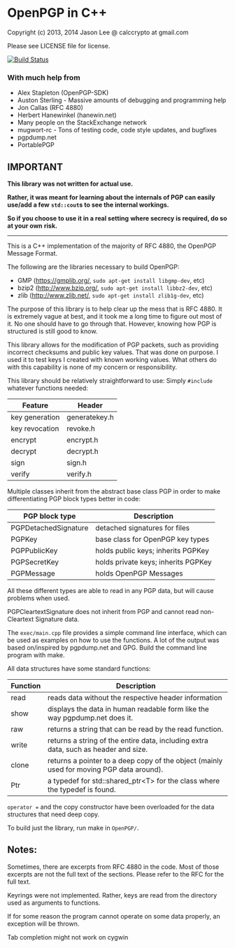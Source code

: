 # OpenPGP in C++

Copyright (c) 2013, 2014 Jason Lee @ calccrypto at gmail.com

Please see LICENSE file for license.

[![Build Status](https://travis-ci.org/calccrypto/OpenPGP.svg?branch=master)](https://travis-ci.org/calccrypto/OpenPGP)

### With much help from

- Alex Stapleton (OpenPGP-SDK)
- Auston Sterling - Massive amounts of debugging and programming help
- Jon Callas (RFC 4880)
- Herbert Hanewinkel (hanewin.net)
- Many people on the StackExchange network
- mugwort-rc - Tons of testing code, code style updates, and bugfixes
- pgpdump.net
- PortablePGP

## IMPORTANT

**This library was not written for actual use.**

**Rather, it was meant for learning about the**
**internals of PGP can easily use/add a few**
**`std::cout`s to see the internal workings.**

**So if you choose to use it in a real setting**
**where secrecy is required, do so at your own**
**risk.**

--------------------------------------------------------------------------------

This is a C++ implementation of the majority of RFC 4880,
the OpenPGP Message Format.

The following are the libraries necessary to build OpenPGP:

- GMP (<https://gmplib.org/>, `sudo apt-get install libgmp-dev`, etc)
- bzip2 (<http://www.bzip.org/>, `sudo apt-get install libbz2-dev`, etc)
- zlib (<http://www.zlib.net/>, `sudo apt-get install zlib1g-dev`, etc)

The purpose of this library is to help clear up the mess that
is RFC 4880. It is extremely vague at best, and it took me
a long time to figure out most of it. No one should have to go
through that. However, knowing how PGP is structured is still
good to know.

This library allows for the modification of PGP packets, such
as providing incorrect checksums and public key values. That
was done on purpose. I used it to test keys I created with
known working values. What others do with this capability
is none of my concern or responsibility.

This library should be relatively straightforward to use:
Simply `#include` whatever functions needed:

 Feature        | Header
----------------|----------------
 key generation | generatekey.h
 key revocation | revoke.h
 encrypt        | encrypt.h
 decrypt        | decrypt.h
 sign           | sign.h
 verify         | verify.h

Multiple classes inherit from the abstract base class PGP in order
to make differentiating PGP block types better in code:

 PGP block type          | Description
-------------------------|-------------------------------------
 PGPDetachedSignature    | detached signatures for files
 PGPKey                  | base class for OpenPGP key types
 PGPPublicKey            | holds public keys; inherits PGPKey
 PGPSecretKey            | holds private keys; inherits PGPKey
 PGPMessage              | holds OpenPGP Messages

All these different types are able to read in any PGP data, but
will cause problems when used.

PGPCleartextSignature does not inherit from PGP and cannot
read non-Cleartext Signature data.

The `exec/main.cpp` file provides a simple command line interface,
which can be used as examples on how to use the functions. A lot
of the output was based on/inspired by pgpdump.net and GPG. Build
the command line program with make.

All data structures have some standard functions:

 Function | Description
----------|------------------------------------------
    read  | reads data without the respective header information
    show  | displays the data in human readable form like the way pgpdump.net does it.
    raw   | returns a string that can be read by the read function.
    write | returns a string of the entire data, including extra data, such as header and size.
    clone | returns a pointer to a deep copy of the object (mainly used for moving PGP data around).
    Ptr   | a typedef for std::shared_ptr&lt;T&gt; for the class where the typedef is found.

`operator =` and the copy constructor have been overloaded
for the data structures that need deep copy.

To build just the library, run make in `OpenPGP/`.

## Notes:

Sometimes, there are excerpts from RFC 4880 in the code.
Most of those excerpts are not the full text of the sections.
Please refer to the RFC for the full text.

Keyrings were not implemented. Rather, keys are read
from the directory used as arguments to functions.

If for some reason the program cannot operate on some data
properly, an exception will be thrown.

Tab completion might not work on cygwin
